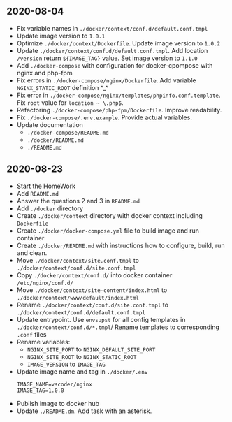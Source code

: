 ## 2020-08-04

- Fix variable names in `./docker/context/conf.d/default.conf.tmpl`
- Update image version to `1.0.1`
- Optimize `./docker/context/Dockerfile`. Update image version to `1.0.2`
- Update `./docker/context/conf.d/default.conf.tmpl`. Add location `/version` return `${IMAGE_TAG}` value. Set image version to `1.1.0`
- Add `./docker-compose` with configuration for docker-cpompose with nginx and php-fpm
- Fix errors in `./docker-compose/nginx/Dockerfile`. Add variable `NGINX_STATIC_ROOT` definition ^_^
- Fix error in `./docker-compose/nginx/templates/phpinfo.conf.template`. Fix `root` value for `location ~ \.php$`.
- Refactoring `./docker-compose/php-fpm/Dockerfile`. Improve readability.
- Fix `./docker-compose/.env.example`. Provide actual variables.
- Update documentation
  - `./docker-compose/README.md`
  - `./docker/README.md`
  - `./README.md`

## 2020-08-23

- Start the HomeWork
- Add `README.md`
- Answer the questions 2 and 3 in `README.md`
- Add `./docker` directory
- Create `./docker/context` directory with docker context including `Dockerfile`
- Create `./docker/docker-compose.yml` file to build image and run container
- Create `./docker/README.md` with instructions how to configure, build, run and clean.
- Move `./docker/context/site.conf.tmpl` to `./docker/context/conf.d/site.conf.tmpl`
- Copy `./docker/context/conf.d/` into docker container `/etc/nginx/conf.d/`
- Move `./docker/context/site-content/index.html` to `./docker/context/www/default/index.html`
- Rename `./docker/context/conf.d/site.conf.tmpl` to `./docker/context/conf.d/default.conf.tmpl`
- Update entrypoint. Use `envsupst` for all config templates in `./docker/context/conf.d/*.tmpl`/ Rename templates to corresponding `.conf` files
- Rename variables:
  - `NGINX_SITE_PORT` to `NGINX_DEFAULT_SITE_PORT`
  - `NGINX_SITE_ROOT` to `NGINX_STATIC_ROOT`
  - `IMAGE_VERSION` to `IMAGE_TAG`
- Update image name and tag in `./docker/.env`
  ```shell
  IMAGE_NAME=vscoder/nginx
  IMAGE_TAG=1.0.0
  ```
- Publish image to docker hub
- Update `./README.dm`. Add task with an asterisk.
